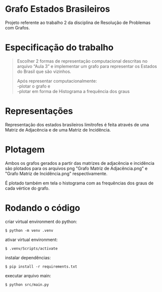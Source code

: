 # Grafo Estados Brasileiros
Projeto referente ao trabalho 2 da disciplina de Resolução de Problemas com Grafos.

# Especificação do trabalho
> Escolher 2 formas de representação computacional descritas no arquivo “Aula 3” e implementar um grafo para representar os Estados do Brasil que são vizinhos.
>
> Após representar computacionalmente:  
>   -plotar o grafo e  
>   -plotar em forma de Histograma a frequência dos graus


# Representações
Representação dos estados brasileiros limítrofes é feita através de uma Matriz de Adjacência e de uma Matriz de Incidência.

# Plotagem
Ambos os grafos gerados a partir das matrizes de adjacência e incidência são plotados para os arquivos png "Grafo Matriz de Adjacência.png" e "Grafo Matriz de Incidência.png" respectivamente.

É plotado também em tela o histograma com as frequências dos graus de cada vértice do grafo.

# Rodando o código
criar virtual environment do python:
```shell
$ python -m venv .venv
```

ativar virtual environment:
```shell
$ .venv/Scripts/activate
```

instalar dependências:
```shell
$ pip install -r requirements.txt
```

executar arquivo main:
```shell
$ python src/main.py
```